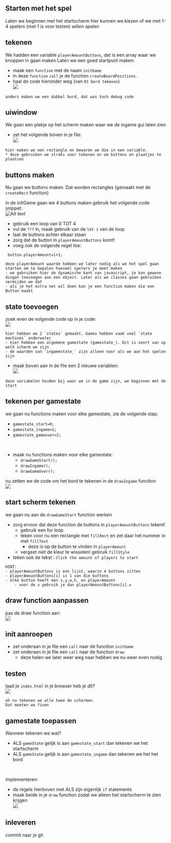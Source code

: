 ## Starten met het spel


Laten we beginnen met het startscherm
hier kunnen we kiezen of we met 1-4 spelers (met 1 is voor testen) willen spelen

## tekenen

We hadden een variable `playerAmountButtons`, dat is een array waar we knoppen in gaan maken
Laten we een goed startpunt maken:

- maak een `function` met de naam `initGame`
- in deze `function` `call` je de function `createBoardPositions`.
- haal de code hieronder weg (van `03 bord tekenen`)
</br>![](img/testdraw.PNG)

```
anders maken we een dubbel bord, dat was toch debug code
```

## uiwindow

We gaan een plekje op het scherm maken waar we de ingame gui laten zien

- zet het volgende boven in je file:
</br>![](img/uiwindow.PNG)

```
hier maken we een rectangle en bewaren we die in een variable.
* deze gebruiken we straks voor tekenen en om buttons en plaatjes te plaatsen
```

## buttons maken

Nu gaan we buttons maken. Dat worden rectangles (gemaakt met de `createRect` function)

in de initGame gaan we 4 buttons maken gebruik het volgende code snippet:
</br>![Alt text](img/buttonsmaken.PNG)
- gebruik een loop van 0 TOT 4
- vul de `???` in, maak gebruik van de `let i` van de loop
- laat de buttons achter elkaar staan
- zorg dat de button in `playerAmountButtons` komt!
- voeg ook de volgende regel toe:
```
 button.playerAmount=i+1;
```

```
deze playerAmount waarde hebben we later nodig als we het spel gaan starten om te bepalen hoeveel spelers je moet maken
- we gebruiken hier de dynamische kant van javascript, je kan gewoon dingen toevoegen aan een object. Later als we classes gaan gebruiken vermijden we dat
- als je het extra net wil doen kan je een function maken die een Button maakt
```

## state toevoegen

zoek even de volgende code op in je code:
</br>![](img/vastewaarden.PNG)

```
hier hebben we 2 `states` gemaakt. Games hebben vaak veel `state machines` onderwater
- hier hebben een algemene gamestate (gamestate_). Dit is soort van op welk scherm we zijn
- de waarden van `ingamestate_` zijn alleen voor als we aan het spelen zijn 
```

- maak boven aan in de file een 2 nieuwe variablen:
</br>![](img/gamestatevar.PNG)

```
deze variabelen houden bij waar we in de game zijn, we beginnen met de start
```

## tekenen per gamestate

we gaan nu functions maken voor elke gamestate, zie de volgende stap:
- `gamestate_start=0;`
- `gamestate_ingame=1;`
- `gamestate_gameover=2;`

</br>

- maak nu functions maken voor elke gamestate:
    - `drawGameStart();`
    - `drawIngame();`
    - `drawGameOver();`

nu zetten we de code om het bord te tekenen in de `drawIngame` function
</br>![](img/drawingame.PNG)


## start scherm tekenen

we gaan nu aan de `drawGameStart` function werken

- zorg ervoor dat deze function de buttons in `playerAmountButtons` tekent!
    - gebruik een for loop
    - teken voor nu een rectangle met `fillRect` en zet daar het nummer in met `fillText`
        - deze is op de button te vinden in `playerAmount`
    - vergeet niet de kleur te wisselen! gebruik `fillStyle`
- teken ook de tekst : `Click the amount of players to start`

```
HINT:
- playerAmountButtons is een lijst, waarin 4 buttons zitten
- playerAmountButtons[i] is 1 van die buttons
- elke button heeft een x,y,w,h, en playerAmount
    - voor de x gebruik je dan playerAmountButtons[i].x
```

## draw function aanpassen

pas de draw function aan:
</br>![](img/drawall.PNG)

## init aanroepen

- zet onderaan in je file een `call` naar de function `initGame`
- zet onderaan in je file een `call` naar de function `draw`
    - deze halen we later weer weg naar hebben we nu weer even nodig


## testen

laad je `index.html` in je browser
heb je dit?
</br>![](img/starttussen.PNG)

```
oh nu tekenen we alle twee de schermen.
Dat moeten we fixen
```

## gamestate toepassen

Wanneer tekenen we wat?
- ALS `gameState` gelijk is aan  `gamestate_start` dan tekenen we het startscherm
- ALS `gameState` gelijk is aan  `gamestate_ingame` dan tekenen we het het bord

</br>

implementeren:
- de regels hierboven met ALS zijn eigenlijk `if` statements
- maak beide in je `draw` function zodat we alleen het startscherm te zien krijgen
</br>![](img/startcompleet.PNG)


## inleveren

commit naar je git